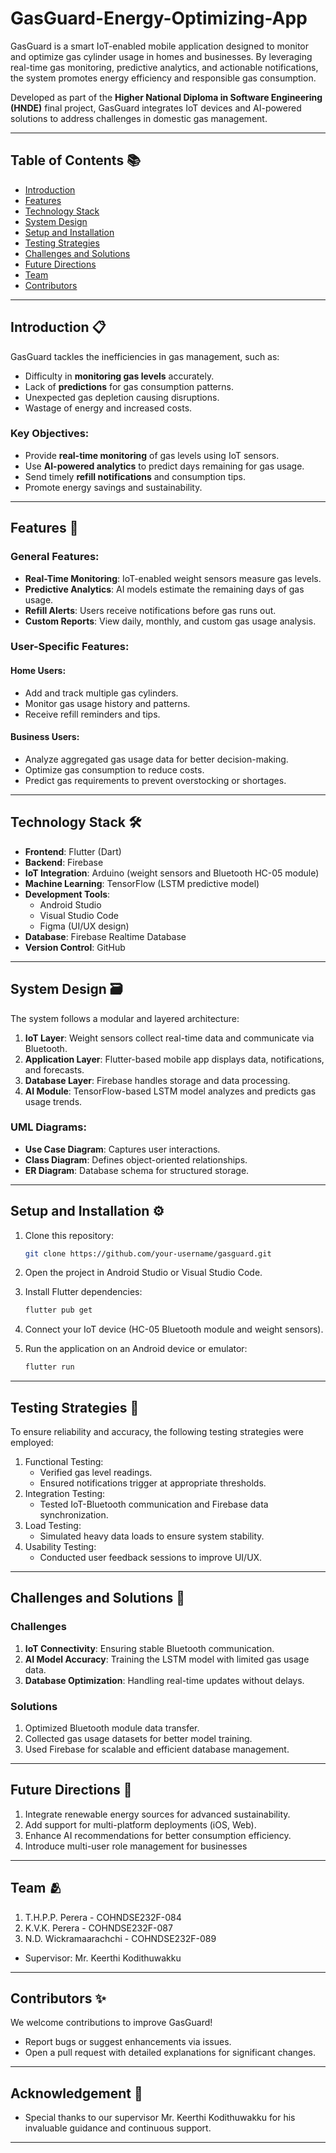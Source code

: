# GasGuard-Energy-Optimizing-App

GasGuard is a smart IoT-enabled mobile application designed to monitor and optimize gas cylinder usage in homes and businesses. By leveraging real-time gas monitoring, predictive analytics, and actionable notifications, the system promotes energy efficiency and responsible gas consumption.

Developed as part of the **Higher National Diploma in Software Engineering (HNDE)** final project, GasGuard integrates IoT devices and AI-powered solutions to address challenges in domestic gas management.

---

## Table of Contents 📚

- [Introduction](#introduction-)
- [Features](#features-)
- [Technology Stack](#technology-stack-)
- [System Design](#system-design-)
- [Setup and Installation](#setup-and-installation-)
- [Testing Strategies](#testing-strategies-)
- [Challenges and Solutions](#challenges-and-solutions-)
- [Future Directions](#future-directions-)
- [Team](#team-)
- [Contributors](#contributors-)

---

## Introduction 📋

GasGuard tackles the inefficiencies in gas management, such as:
- Difficulty in **monitoring gas levels** accurately.
- Lack of **predictions** for gas consumption patterns.
- Unexpected gas depletion causing disruptions.
- Wastage of energy and increased costs.

### Key Objectives:
- Provide **real-time monitoring** of gas levels using IoT sensors.
- Use **AI-powered analytics** to predict days remaining for gas usage.
- Send timely **refill notifications** and consumption tips.
- Promote energy savings and sustainability.

---

## Features 🔧

### General Features:
- **Real-Time Monitoring**: IoT-enabled weight sensors measure gas levels.
- **Predictive Analytics**: AI models estimate the remaining days of gas usage.
- **Refill Alerts**: Users receive notifications before gas runs out.
- **Custom Reports**: View daily, monthly, and custom gas usage analysis.

### User-Specific Features:

#### Home Users:
- Add and track multiple gas cylinders.
- Monitor gas usage history and patterns.
- Receive refill reminders and tips.

#### Business Users:
- Analyze aggregated gas usage data for better decision-making.
- Optimize gas consumption to reduce costs.
- Predict gas requirements to prevent overstocking or shortages.

---

## Technology Stack 🛠️

- **Frontend**: Flutter (Dart)
- **Backend**: Firebase
- **IoT Integration**: Arduino (weight sensors and Bluetooth HC-05 module)
- **Machine Learning**: TensorFlow (LSTM predictive model)
- **Development Tools**:
  - Android Studio
  - Visual Studio Code
  - Figma (UI/UX design)
- **Database**: Firebase Realtime Database
- **Version Control**: GitHub

---

## System Design 🗃️

The system follows a modular and layered architecture:

1. **IoT Layer**: Weight sensors collect real-time data and communicate via Bluetooth.
2. **Application Layer**: Flutter-based mobile app displays data, notifications, and forecasts.
3. **Database Layer**: Firebase handles storage and data processing.
4. **AI Module**: TensorFlow-based LSTM model analyzes and predicts gas usage trends.

### UML Diagrams:
- **Use Case Diagram**: Captures user interactions.
- **Class Diagram**: Defines object-oriented relationships.
- **ER Diagram**: Database schema for structured storage.

---

## Setup and Installation ⚙️

1. Clone this repository:
   ```bash
   git clone https://github.com/your-username/gasguard.git
   
2. Open the project in Android Studio or Visual Studio Code.
   
3. Install Flutter dependencies:
   ```bash
   flutter pub get
   
4. Connect your IoT device (HC-05 Bluetooth module and weight sensors).
   
5. Run the application on an Android device or emulator:
   ```bash
   flutter run

---

## Testing Strategies 🧪

To ensure reliability and accuracy, the following testing strategies were employed:

1. Functional Testing:
    - Verified gas level readings.
    - Ensured notifications trigger at appropriate thresholds.
2. Integration Testing:
    - Tested IoT-Bluetooth communication and Firebase data synchronization.
3. Load Testing:
    - Simulated heavy data loads to ensure system stability.
4. Usability Testing:
    - Conducted user feedback sessions to improve UI/UX.
  
---

## Challenges and Solutions 🚀

### Challenges

1. **IoT Connectivity**: Ensuring stable Bluetooth communication.
2. **AI Model Accuracy**: Training the LSTM model with limited gas usage data.
3. **Database Optimization**: Handling real-time updates without delays.

### Solutions

1. Optimized Bluetooth module data transfer.
2. Collected gas usage datasets for better model training.
3. Used Firebase for scalable and efficient database management.

---

## Future Directions 🔮

1. Integrate renewable energy sources for advanced sustainability.
2. Add support for multi-platform deployments (iOS, Web).
3. Enhance AI recommendations for better consumption efficiency.
4. Introduce multi-user role management for businesses

---

## Team 🫂
1. T.H.P.P. Perera - COHNDSE232F-084
2. K.V.K. Perera - COHNDSE232F-087
3. N.D. Wickramaarachchi - COHNDSE232F-089

- Supervisor: Mr. Keerthi Kodithuwakku

---

## Contributors ✨
  We welcome contributions to improve GasGuard!
  - Report bugs or suggest enhancements via issues.
  - Open a pull request with detailed explanations for significant changes.

---

## Acknowledgement 🙏
  - Special thanks to our supervisor Mr. Keerthi Kodithuwakku for his invaluable guidance and continuous support.

---



